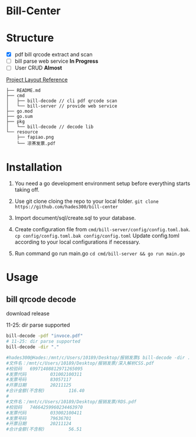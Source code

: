 # Bill-Center

# Structure


- [x] pdf bill qrcode extract and scan
- [ ] bill parse web service **In Progress**
- [ ] User CRUD **Almost**

[Project Layout Reference](https://github.com/golang-standards/project-layout)

```text
├── README.md
├── cmd
│   ├── bill-decode // cli pdf qrcode scan
│   └── bill-server // provide web service
├── go.mod
├── go.sum
├── pkg
│   └── bill-decode // decode lib 
└── resource
    ├── fapiao.png
    └── 凉茶发票.pdf
```


# Installation

1. You need a go development environment setup before everything starts taking off.
2. Use git clone cloing the repo to your local folder.
   `git clone https://github.com/hades300/bill-center`
3. Import document/sql/create.sql to your database.
4. Create configuration file from `cmd/bill-server/config/config.toml.bak`.
   `cp config/config.toml.bak config/config.toml`
   Update config.toml according to your local configurations if necessary.

5. Run command go run main.go `cd cmd/bill-server && go run main.go`

# Usage

## bill qrcode decode

download release

11-25: dir parse supported

```bash
bill-decode -pdf "invoce.pdf"
# 11-25: dir parse supported
bill-decode -dir "."

#hades300@Hades:/mnt/c/Users/10189/Desktop/报销发票$ bill-decode -dir .
#文件名：/mnt/c/Users/10189/Desktop/报销发票/深入解析CSS.pdf
#校验码   69971408812971265095
#发票代码         031002100311
#发票号码         83057117
#开票日期         20211125
#合计金额(不含税)         116.40
#
#文件名：/mnt/c/Users/10189/Desktop/报销发票/RDS.pdf
#校验码   74664259960234463970
#发票代码         033002100411
#发票号码         79636701
#开票日期         20211124
#合计金额(不含税)         56.51
```